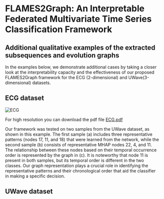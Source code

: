 # FLAMES2Graph: An Interpretable Federated Multivariate Time Series Classification Framework

## Additional qualitative examples of the extracted subsequences and evolution graphs

In the examples below, we demonstrate additional cases by taking a closer look at the interpretability capacity and the effectiveness of our proposed FLAMES2Graph framework for the ECG (2-dimensional) and UWave(3-dimensional) datasets.

## ECG dataset
![ECG](https://user-images.githubusercontent.com/85762194/231487225-e5295a48-c872-42b6-a5db-a20c80ea7403.png)

For high resolution you can download the pdf file 
[ECG.pdf](https://github.com/anonymousger/FLAMES2Graph-Additional-examples/files/11212214/ECG.pdf)

Our framework was tested on two samples from the UWave dataset, as shown in this example. The first sample (a) includes three representative patterns (nodes 17, 11, and 18) that were learned from the network, while the second sample (b) consists of representative MHAP nodes 22, 4, and 11. The relationship between these nodes based on their temporal occurrence order is represented by the graph in (c). It is noteworthy that node 11 is present in both samples, but its temporal order is different in the two classes. Our graph representation plays a crucial role in identifying the representative patterns and their chronological order that aid the classifier in making a specific decision.
## UWave dataset

